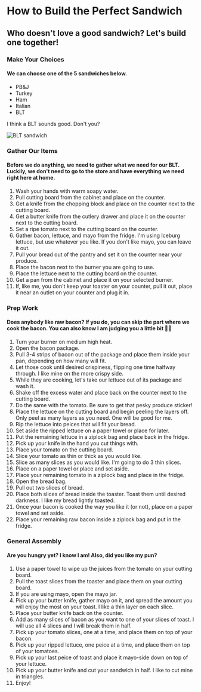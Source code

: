 # How to Build the Perfect Sandwich

## Who doesn't love a good sandwich? Let's build one together!

### Make Your Choices
#### We can choose one of the 5 sandwiches below.

* PB&J
* Turkey
* Ham
* Italian
* BLT

I think a BLT sounds good. Don't you?

![BLT sandwich](https://images.unsplash.com/photo-1619096252214-ef06c45683e3?q=80&w=1925&auto=format&fit=crop&ixlib=rb-4.0.3&ixid=M3wxMjA3fDB8MHxwaG90by1wYWdlfHx8fGVufDB8fHx8fA%3D%3D)

### Gather Our Items
#### Before we do anything, we need to gather what we need for our BLT. Luckily, we don't need to go to the store and have everything we need right here at home.

1. Wash your hands with warm soapy water.
2. Pull cutting board from the cabinet and place on the counter.
3. Get a knife from the chopping block and place on the counter next to the cutting board.
4. Get a butter knife from the cutlery drawer and place it on the counter next to the cutting board.
5. Set a ripe tomato next to the cutting board on the counter.
6. Gather bacon, lettuce, and mayo from the fridge. I'm using Iceburg lettuce, but use whatever you like. If you don't like mayo, you can leave it out.
7. Pull your bread out of the pantry and set it on the counter near your produce.
8. Place the bacon next to the burner you are going to use.
9. Place the lettuce next to the cutting board on the counter.
10. Get a pan from the cabinet and place it on your selected burner. 
11. If, like me, you don't keep your toaster on your counter, pull it out, place it near an outlet on your counter and plug it in.

### Prep Work
#### Does anybody like raw bacon? If you do, you can skip the part where we cook the bacon. You can also know I am judging you a little bit 🫶🏻

1. Turn your burner on medium high heat.
2. Open the bacon package.
3. Pull 3-4 strips of bacon out of the package and place them inside your pan, depending on how many will fit.
4. Let those cook until desired crispiness, flipping one time halfway through. I like mine on the more crispy side.
5. While they are cooking, let's take our lettuce out of its package and wash it.
6. Shake off the excess water and place back on the counter next to the cutting board.
7. Do the same with the tomato. Be sure to get that pesky produce sticker!
8. Place the lettuce on the cutting board and begin peeling the layers off. Only peel as many layers as you need. One will be good for me.
9. Rip the lettuce into peices that will fit your bread. 
10. Set aside the ripped lettuce on a paper towel or place for later. 
11. Put the remaining lettuce in a ziplock bag and place back in the fridge.
12. Pick up your knife in the hand you cut things with.
13. Place your tomato on the cutting board. 
14. Slice your tomato as thin or thick as you would like. 
15. Slice as many slices as you would like. I'm going to do 3 thin slices. 
16. Place on a paper towel or place and set aside. 
17. Place your remaining tomato in a ziplock bag and place in the fridge.
18. Open the bread bag.
19. Pull out two slices of bread. 
20. Place both slices of bread inside the toaster. Toast them until desired darkness. I like my bread lightly toasted.
21. Once your bacon is cooked the way you like it (or not), place on a paper towel and set aside.
22. Place your remaining raw bacon inside a ziplock bag and put in the fridge.

### General Assembly
#### Are you hungry yet? I know I am! Also, did you like my pun?

1. Use a paper towel to wipe up the juices from the tomato on your cutting board.
2. Pull the toast slices from the toaster and place them on your cutting board.
3. If you are using mayo, open the mayo jar.
4. Pick up your butter knife, gather mayo on it, and spread the amount you will enjoy the most on your toast. I like a thin layer on each slice.
5. Place your butter knife back on the counter.
6. Add as many slices of bacon as you want to one of your slices of toast. I will use all 4 slices and I will break them in half.
7. Pick up your tomato slices, one at a time, and place them on top of your bacon.
8. Pick up your ripped lettuce, one peice at a time, and place them on top of your tomatoes.
9. Pick up your last peice of toast and place it mayo-side down on top of your lettuce.
10. Pick up your butter knife and cut your sandwich in half. I like to cut mine in triangles. 
11. Enjoy!




